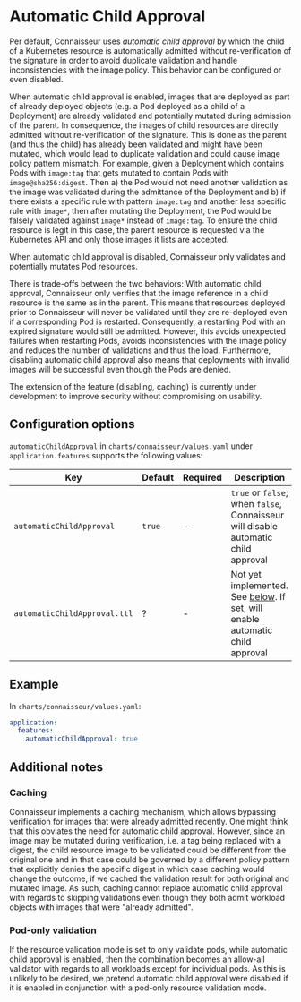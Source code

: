 # Automatic Child Approval

Per default, Connaisseur uses *automatic child approval* by which the child of a Kubernetes resource is automatically admitted without re-verification of the signature in order to avoid duplicate validation and handle inconsistencies with the image policy.
This behavior can be configured or even disabled.

When automatic child approval is enabled, images that are deployed as part of already deployed objects (e.g. a Pod deployed as a child of a Deployment) are already validated and potentially mutated during admission of the parent.
In consequence, the images of child resources are directly admitted without re-verification of the signature.
This is done as the parent (and thus the child) has already been validated and might have been mutated, which would lead to duplicate validation and could cause image policy pattern mismatch.
For example, given a Deployment which contains Pods with `image:tag` that gets mutated to contain Pods with `image@sha256:digest`.
Then a) the Pod would not need another validation as the image was validated during the admittance of the Deployment and b) if there exists a specific rule with pattern `image:tag` and another less specific rule with `image*`, then after mutating the Deployment, the Pod would be falsely validated against `image*` instead of `image:tag`.
To ensure the child resource is legit in this case, the parent resource is requested via the Kubernetes API and only those images it lists are accepted.

When automatic child approval is disabled, Connaisseur only validates and potentially mutates Pod resources.

There is trade-offs between the two behaviors:
With automatic child approval, Connaisseur only verifies that the image reference in a child resource is the same as in the parent.
This means that resources deployed prior to Connaisseur will never be validated until they are re-deployed even if a corresponding Pod is restarted.
Consequently, a restarting Pod with an expired signature would still be admitted.
However, this avoids unexpected failures when restarting Pods, avoids inconsistencies with the image policy and reduces the number of validations and thus the load.
Furthermore, disabling automatic child approval also means that deployments with invalid images will be successful even though the Pods are denied.

The extension of the feature (disabling, caching) is currently under development to improve security without compromising on usability.

## Configuration options

`automaticChildApproval` in `charts/connaisseur/values.yaml` under `application.features` supports the following values:

| Key | Default | Required | Description |
| - | - | - | - |
| `automaticChildApproval` | `true` | - | `true` or `false`; when `false`, Connaisseur will disable automatic child approval |
| `automaticChildApproval.ttl` | ? | - | Not yet implemented. See [below](#caching-ttl). If set, will enable automatic child approval |

## Example

In `charts/connaisseur/values.yaml`:

```yaml
application:
  features:
    automaticChildApproval: true
```

## Additional notes

### Caching

Connaisseur implements a caching mechanism, which allows bypassing verification for images that were already admitted recently.
One might think that this obviates the need for automatic child approval.
However, since an image may be mutated during verification, i.e. a tag being replaced with a digest, the child resource image to be validated could be different from the original one and in that case could be governed by a different policy pattern that explicitly denies the specific digest in which case caching would change the outcome, if we cached the validation result for both original and mutated image.
As such, caching cannot replace automatic child approval with regards to skipping validations even though they both admit workload objects with images that were "already admitted".


### Pod-only validation

If the resource validation mode is set to only validate pods, while automatic child approval is enabled, then the combination becomes an allow-all validator with regards to all workloads except for individual pods.
As this is unlikely to be desired, we pretend automatic child approval were disabled if it is enabled in conjunction with a pod-only resource validation mode.
